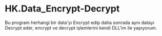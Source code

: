 # HK.Data_Encrypt-Decrypt

Bu program herhangi bir data'yı Encrypt edip daha sonrada aynı datayı Decrypt eder, encrypt ve decrypt işlemlerini kendi DLL'im ile yapıyorum.
